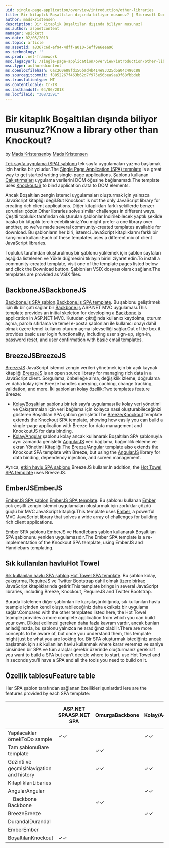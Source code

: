 ```yaml
---
uid: single-page-application/overview/introduction/other-libraries
title: Bir kitaplık Boşaltılan dışında biliyor musunuz? | Microsoft Docs
author: madskristensen
description: Bir kitaplık Boşaltılan dışında biliyor musunuz?
ms.author: aspnetcontent
manager: wpickett
ms.date: 02/05/2013
ms.topic: article
ms.assetid: a8367c6d-ef94-4dff-a010-5eff9e6eea96
ms.technology: ''
ms.prod: .net-framework
msc.legacyurl: /single-page-application/overview/introduction/other-libraries
msc.type: authoredcontent
ms.openlocfilehash: 6ac260e88fd156bad4b414e93325d5a04c490c88
ms.sourcegitcommit: f8852267f463b62d7f975e56bea9aa3f68fbbdeb
ms.translationtype: MT
ms.contentlocale: tr-TR
ms.lasthandoff: 04/06/2018
ms.locfileid: "30872591"
---
```

<a name="know-a-library-other-than-knockout"></a><span data-ttu-id="a3f4b-104">Bir kitaplık Boşaltılan dışında biliyor musunuz?</span><span class="sxs-lookup"><span data-stu-id="a3f4b-104">Know a library other than Knockout?</span></span>
====================
<span data-ttu-id="a3f4b-105">by [Mads Kristensen](https://github.com/madskristensen)</span><span class="sxs-lookup"><span data-stu-id="a3f4b-105">by [Mads Kristensen](https://github.com/madskristensen)</span></span>

<span data-ttu-id="a3f4b-106">[Tek sayfa uygulama (SPA) şablonu](knockoutjs-template.md) tek sayfa uygulamaları yazma başlamak için harika bir yoludur.</span><span class="sxs-lookup"><span data-stu-id="a3f4b-106">The [Single Page Application (SPA) template](knockoutjs-template.md) is a great way to get started writing single-page applications.</span></span> <span data-ttu-id="a3f4b-107">Şablonu kullanan [Çakıştırmaları](http://knockoutjs.com/) uygulama verilerini DOM öğesine bağlanamadı.</span><span class="sxs-lookup"><span data-stu-id="a3f4b-107">The template uses [KnockoutJS](http://knockoutjs.com/) to bind application data to DOM elements.</span></span>

<span data-ttu-id="a3f4b-108">Ancak Boşaltılan zengin istemci uygulamaları oluşturmak için yalnızca JavaScript kitaplığı değil.</span><span class="sxs-lookup"><span data-stu-id="a3f4b-108">But Knockout is not the only JavaScript library for creating rich client applications.</span></span> <span data-ttu-id="a3f4b-109">Diğer kitaplıkları farklı şekillerde benzer sorunları çözün.</span><span class="sxs-lookup"><span data-stu-id="a3f4b-109">Other libraries solve similar challenges in different ways.</span></span> <span data-ttu-id="a3f4b-110">Çeşitli topluluk tarafından oluşturulan şablonlar İndirilebilecek yaptık şekilde başka bir kitaplık tercih edebilirsiniz.</span><span class="sxs-lookup"><span data-stu-id="a3f4b-110">You might prefer a one library over another, so we've made several community-created templates available for download.</span></span> <span data-ttu-id="a3f4b-111">Bu şablonların her biri, istemci JavaScript kitaplıklarını farklı bir karışımını kullanır.</span><span class="sxs-lookup"><span data-stu-id="a3f4b-111">Each of these templates uses a different mix of client JavaScript libraries.</span></span>

<span data-ttu-id="a3f4b-112">Topluluk tarafından oluşturulmuş bir şablonu yüklemek için şablon sayfaları aşağıda listelenen ve Yükle düğmesini tıklayın birini ziyaret edin.</span><span class="sxs-lookup"><span data-stu-id="a3f4b-112">To install a community-created template, visit one of the template pages listed below and click the Download button.</span></span> <span data-ttu-id="a3f4b-113">Şablonları VSIX dosyası olarak sağlanır.</span><span class="sxs-lookup"><span data-stu-id="a3f4b-113">The templates are provided as VSIX files.</span></span>

## <a name="backbonejs"></a><span data-ttu-id="a3f4b-114">BackboneJS</span><span class="sxs-lookup"><span data-stu-id="a3f4b-114">BackboneJS</span></span>

<span data-ttu-id="a3f4b-115">[Backbone.js SPA şablon](../templates/backbonejs-template.md).</span><span class="sxs-lookup"><span data-stu-id="a3f4b-115">[Backbone.js SPA template](../templates/backbonejs-template.md).</span></span> <span data-ttu-id="a3f4b-116">Bu şablonu geliştirmek için ilk bir çatı sağlar bir [Backbone.js](http://backbonejs.org/) ASP.NET MVC uygulaması.</span><span class="sxs-lookup"><span data-stu-id="a3f4b-116">This template provides an initial skeleton for developing a [Backbone.js](http://backbonejs.org/) application in ASP.NET MVC.</span></span> <span data-ttu-id="a3f4b-117">Kutudan çıktığında kullanıcı kaydolma, oturum açma, parola sıfırlama ve temel e-posta şablonları ile kullanıcı onayı dahil olmak üzere temel kullanıcı oturum açma işlevselliği sağlar.</span><span class="sxs-lookup"><span data-stu-id="a3f4b-117">Out of the box it provides basic user login functionality, including user sign-up, sign-in, password reset, and user confirmation with basic email templates.</span></span>

## <a name="breezejs"></a><span data-ttu-id="a3f4b-118">BreezeJS</span><span class="sxs-lookup"><span data-stu-id="a3f4b-118">BreezeJS</span></span>

<span data-ttu-id="a3f4b-119">[BreezeJS](http://www.breezejs.com/?utm_source=ms-spa) JavaScript istemci zengin verileri yönetmek için bir açık kaynak kitaplığı.</span><span class="sxs-lookup"><span data-stu-id="a3f4b-119">[BreezeJS](http://www.breezejs.com/?utm_source=ms-spa) is an open source library for managing rich data in a JavaScript client.</span></span> <span data-ttu-id="a3f4b-120">Sorgulama, önbelleğe alma, değişiklik izleme, doğrulama ve daha kolay işler.</span><span class="sxs-lookup"><span data-stu-id="a3f4b-120">Breeze handles querying, caching, change tracking, validation, and more.</span></span> <span data-ttu-id="a3f4b-121">İki şablonları kolay özellik:</span><span class="sxs-lookup"><span data-stu-id="a3f4b-121">Two templates feature Breeze:</span></span>

- <span data-ttu-id="a3f4b-122">[Kolay/Boşaltılan](../templates/breezeknockout-template.md) şablonu bir tek sayfa uygulaması ile kolay veri yönetimi ve Çakıştırmaları için veri bağlama için kolayca nasıl oluşturabileceğinizi gösteren Boşaltılan SPA şablon genişletir.</span><span class="sxs-lookup"><span data-stu-id="a3f4b-122">The [Breeze/Knockout](../templates/breezeknockout-template.md) template extends the Knockout SPA template, showing how easily you can build a single-page application with Breeze for data management and KnockoutJS for data binding.</span></span>
- <span data-ttu-id="a3f4b-123">[Kolay/Angular](../templates/breezeangular-template.md) şablonu kolay ancak kullanarak Boşaltılan SPA şablonuyla aynı zamanda genişletir [AngularJS](http://angularjs.org) veri bağlama, bağımlılık ekleme ve ekran Yönetimi Kitaplığı.</span><span class="sxs-lookup"><span data-stu-id="a3f4b-123">The [Breeze/Angular](../templates/breezeangular-template.md) template also extends the Knockout SPA template with Breeze, but using the [AngularJS](http://angularjs.org) library for data binding, dependency injection, and screen management.</span></span>

<span data-ttu-id="a3f4b-124">Ayrıca, [etkin havlu SPA şablonu](../templates/hottowel-template.md) BreezeJS kullanır.</span><span class="sxs-lookup"><span data-stu-id="a3f4b-124">In addition, the [Hot Towel SPA template](../templates/hottowel-template.md) uses BreezeJS.</span></span>

## <a name="emberjs"></a><span data-ttu-id="a3f4b-125">EmberJS</span><span class="sxs-lookup"><span data-stu-id="a3f4b-125">EmberJS</span></span>

<span data-ttu-id="a3f4b-126">[EmberJS SPA şablon](../templates/emberjs-template.md).</span><span class="sxs-lookup"><span data-stu-id="a3f4b-126">[EmberJS SPA template](../templates/emberjs-template.md).</span></span> <span data-ttu-id="a3f4b-127">Bu şablonu kullanan [Ember](http://emberjs.com/), çok çeşitli zengin istemci uygulamaları oluşturmak için zorluklar çözdü güçlü bir MVC JavaScript kitaplığı.</span><span class="sxs-lookup"><span data-stu-id="a3f4b-127">This template uses [Ember](http://emberjs.com/), a powerful MVC JavaScript library that solves a wide array of challenges for building rich client applications.</span></span>

<span data-ttu-id="a3f4b-128">Ember SPA şablonu EmberJS ve Handlebars şablon kullanarak Boşaltılan SPA şablonunu yeniden uygulamasıdır.</span><span class="sxs-lookup"><span data-stu-id="a3f4b-128">The Ember SPA template is a re-implementation of the Knockout SPA template, using EmberJS and Handlebars templating.</span></span>

## <a name="hot-towel"></a><span data-ttu-id="a3f4b-129">Sık kullanılan havlu</span><span class="sxs-lookup"><span data-stu-id="a3f4b-129">Hot Towel</span></span>

<span data-ttu-id="a3f4b-130">[Sık kullanılan havlu SPA şablon](../templates/hottowel-template.md).</span><span class="sxs-lookup"><span data-stu-id="a3f4b-130">[Hot Towel SPA template](../templates/hottowel-template.md).</span></span> <span data-ttu-id="a3f4b-131">Bu şablon kolay, çakıştırma, RequireJS ve Twitter Bootstrap dahil olmak üzere birkaç JavaScript kitaplıklarında getirir.</span><span class="sxs-lookup"><span data-stu-id="a3f4b-131">This template brings in several JavaScript libraries, including Breeze, Knockout, RequireJS and Twitter Bootstrap.</span></span>

<span data-ttu-id="a3f4b-132">Burada listelenen diğer şablonları ile karşılaştırıldığında, sık kullanılan havlu teample içinden kendi oluşturabileceğiniz daha eksiksiz bir uygulama sağlar.</span><span class="sxs-lookup"><span data-stu-id="a3f4b-132">Compared with the other templates listed here, the Hot Towel teample provides a more complete application from which you can build your own.</span></span> <span data-ttu-id="a3f4b-133">Dikkat edilmesi gereken daha fazla kavram vardır, ancak bunları anladığınızda, bu şablonu yalnızca ne aradığınız olabilir.</span><span class="sxs-lookup"><span data-stu-id="a3f4b-133">There are more concepts to be aware of, but once you understand them, this template might just be what you are looking for.</span></span> <span data-ttu-id="a3f4b-134">Bir SPA oluşturmak istediğiniz ancak başlatmak için sık kullanılan havlu kullanmak where karar veremez ve saniye cinsinden bir SPA ve tüm araçlar gerekir üzerinde oluşturmanız gerekir.</span><span class="sxs-lookup"><span data-stu-id="a3f4b-134">If you want to build a SPA but can't decide where to start, use Hot Towel and in seconds you'll have a SPA and all the tools you need to build on it.</span></span>

## <a name="feature-table"></a><span data-ttu-id="a3f4b-135">Özellik tablosu</span><span class="sxs-lookup"><span data-stu-id="a3f4b-135">Feature table</span></span>

<span data-ttu-id="a3f4b-136">Her SPA şablon tarafından sağlanan özellikleri şunlardır:</span><span class="sxs-lookup"><span data-stu-id="a3f4b-136">Here are the features provided by each SPA template:</span></span>


|                        | <span data-ttu-id="a3f4b-137">ASP.NET SPA</span><span class="sxs-lookup"><span data-stu-id="a3f4b-137">ASP.NET SPA</span></span> | <span data-ttu-id="a3f4b-138">Omurga</span><span class="sxs-lookup"><span data-stu-id="a3f4b-138">Backbone</span></span> | <span data-ttu-id="a3f4b-139">Kolay/Açısal</span><span class="sxs-lookup"><span data-stu-id="a3f4b-139">Breeze/Angular</span></span> | <span data-ttu-id="a3f4b-140">Breeze/KO</span><span class="sxs-lookup"><span data-stu-id="a3f4b-140">Breeze/KO</span></span> |  <span data-ttu-id="a3f4b-141">Ember</span><span class="sxs-lookup"><span data-stu-id="a3f4b-141">Ember</span></span>   | <span data-ttu-id="a3f4b-142">Sık kullanılan havlu</span><span class="sxs-lookup"><span data-stu-id="a3f4b-142">Hot Towel</span></span> |
|------------------------|-------------|----------|----------------|-----------|----------|-----------|
|      <span data-ttu-id="a3f4b-143">Yapılacaklar örnek</span><span class="sxs-lookup"><span data-stu-id="a3f4b-143">ToDo sample</span></span>       |  <span data-ttu-id="a3f4b-144">&#10003;</span><span class="sxs-lookup"><span data-stu-id="a3f4b-144">&#10003;</span></span>   |          |    <span data-ttu-id="a3f4b-145">&#10003;</span><span class="sxs-lookup"><span data-stu-id="a3f4b-145">&#10003;</span></span>    | <span data-ttu-id="a3f4b-146">&#10003;</span><span class="sxs-lookup"><span data-stu-id="a3f4b-146">&#10003;</span></span>  | <span data-ttu-id="a3f4b-147">&#10003;</span><span class="sxs-lookup"><span data-stu-id="a3f4b-147">&#10003;</span></span> |           |
|     <span data-ttu-id="a3f4b-148">Tam şablonu</span><span class="sxs-lookup"><span data-stu-id="a3f4b-148">Bare template</span></span>      |             | <span data-ttu-id="a3f4b-149">&#10003;</span><span class="sxs-lookup"><span data-stu-id="a3f4b-149">&#10003;</span></span> |                |           |          | <span data-ttu-id="a3f4b-150">&#10003;</span><span class="sxs-lookup"><span data-stu-id="a3f4b-150">&#10003;</span></span>  |
| <span data-ttu-id="a3f4b-151">Gezinti ve geçmişi</span><span class="sxs-lookup"><span data-stu-id="a3f4b-151">Navigation and history</span></span> |             | <span data-ttu-id="a3f4b-152">&#10003;</span><span class="sxs-lookup"><span data-stu-id="a3f4b-152">&#10003;</span></span> |    <span data-ttu-id="a3f4b-153">&#10003;</span><span class="sxs-lookup"><span data-stu-id="a3f4b-153">&#10003;</span></span>    |           | <span data-ttu-id="a3f4b-154">&#10003;</span><span class="sxs-lookup"><span data-stu-id="a3f4b-154">&#10003;</span></span> | <span data-ttu-id="a3f4b-155">&#10003;</span><span class="sxs-lookup"><span data-stu-id="a3f4b-155">&#10003;</span></span>  |
|        <span data-ttu-id="a3f4b-156">Kitaplıkları</span><span class="sxs-lookup"><span data-stu-id="a3f4b-156">Libaries</span></span>        |             |          |                |           |          |           |
|        <span data-ttu-id="a3f4b-157">Angular</span><span class="sxs-lookup"><span data-stu-id="a3f4b-157">Angular</span></span>         |             |          |    <span data-ttu-id="a3f4b-158">&#10003;</span><span class="sxs-lookup"><span data-stu-id="a3f4b-158">&#10003;</span></span>    |           |          |           |
|    <span data-ttu-id="a3f4b-159">&#8195;Backbone</span><span class="sxs-lookup"><span data-stu-id="a3f4b-159">&#8195;Backbone</span></span>     |             | <span data-ttu-id="a3f4b-160">&#10003;</span><span class="sxs-lookup"><span data-stu-id="a3f4b-160">&#10003;</span></span> |                |           |          |           |
|         <span data-ttu-id="a3f4b-161">Breeze</span><span class="sxs-lookup"><span data-stu-id="a3f4b-161">Breeze</span></span>         |             |          |    <span data-ttu-id="a3f4b-162">&#10003;</span><span class="sxs-lookup"><span data-stu-id="a3f4b-162">&#10003;</span></span>    | <span data-ttu-id="a3f4b-163">&#10003;</span><span class="sxs-lookup"><span data-stu-id="a3f4b-163">&#10003;</span></span>  |          | <span data-ttu-id="a3f4b-164">&#10003;</span><span class="sxs-lookup"><span data-stu-id="a3f4b-164">&#10003;</span></span>  |
|        <span data-ttu-id="a3f4b-165">Durandal</span><span class="sxs-lookup"><span data-stu-id="a3f4b-165">Durandal</span></span>        |             |          |                |           |          | <span data-ttu-id="a3f4b-166">&#10003;</span><span class="sxs-lookup"><span data-stu-id="a3f4b-166">&#10003;</span></span>  |
|         <span data-ttu-id="a3f4b-167">Ember</span><span class="sxs-lookup"><span data-stu-id="a3f4b-167">Ember</span></span>          |             |          |                |           | <span data-ttu-id="a3f4b-168">&#10003;</span><span class="sxs-lookup"><span data-stu-id="a3f4b-168">&#10003;</span></span> |           |
|        <span data-ttu-id="a3f4b-169">Boşaltılan</span><span class="sxs-lookup"><span data-stu-id="a3f4b-169">Knockout</span></span>        |  <span data-ttu-id="a3f4b-170">&#10003;</span><span class="sxs-lookup"><span data-stu-id="a3f4b-170">&#10003;</span></span>   |          |                | <span data-ttu-id="a3f4b-171">&#10003;</span><span class="sxs-lookup"><span data-stu-id="a3f4b-171">&#10003;</span></span>  |          | <span data-ttu-id="a3f4b-172">&#10003;</span><span class="sxs-lookup"><span data-stu-id="a3f4b-172">&#10003;</span></span>  |


